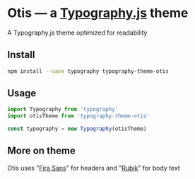 # Otis — a <a href='https://github.com/kyleamathews/typography.js'>Typography.js</a> theme

A Typography.js theme optimized for readability

## Install
```bash
npm install --save typography typography-theme-otis
```
## Usage
```javascript
import Typography from 'typography'
import otisTheme from 'typography-theme-otis'

const typography = new Typography(otisTheme)
```
## More on theme

Otis uses "<a href='https://fonts.google.com/specimen/Fira+Sans'>Fira Sans</a>" for headers and "<a href='https://fonts.google.com/specimen/Rubik'>Rubik</a>" for body text